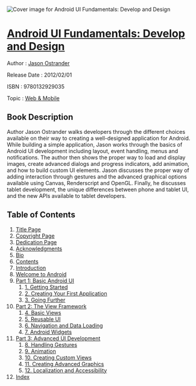 ![Cover image for Android UI Fundamentals: Develop and Design](https://imgdetail.ebookreading.net/cover/cover/web_mobile/EB9780132929035.jpg)

[Android UI Fundamentals: Develop and Design](https://ebookreading.net/view/book/Android+UI+Fundamentals%3A+Develop+and+Design-EB9780132929035_1.html "Android UI Fundamentals: Develop and Design")
====================================================================================================================

Author : [Jason Ostrander](https://ebookreading.net/search/author/Jason+Ostrander)

Release Date : 2012/02/01

ISBN : 9780132929035

Topic : [Web & Mobile](https://ebookreading.net/search/category/web-mobile)

Book Description
-----------------

Author Jason Ostrander walks developers through the different choices available on their way to creating a well-designed application for Android. While building a simple application, Jason works through the basics of Android UI development including layout, event handling, menus and notifications. The author then shows the proper way to load and display images, create advanced dialogs and progress indicators, add animation, and how to build custom UI elements. Jason discusses the proper way of adding interaction through gestures and the advanced graphical options available using Canvas, Renderscript and OpenGL. Finally, he discusses tablet development, the unique differences between phone and tablet UI, and the new APIs available to tablet developers.
              
Table of Contents
-----------------

1. [Title Page](https://ebookreading.net/view/book/Android+UI+Fundamentals%3A+Develop+and+Design-EB9780132929035_2.html)
1. [Copyright Page](https://ebookreading.net/view/book/Android+UI+Fundamentals%3A+Develop+and+Design-EB9780132929035_3.html)
1. [Dedication Page](https://ebookreading.net/view/book/Android+UI+Fundamentals%3A+Develop+and+Design-EB9780132929035_4.html)
1. [Acknowledgments](https://ebookreading.net/view/book/Android+UI+Fundamentals%3A+Develop+and+Design-EB9780132929035_5.html)
1. [Bio](https://ebookreading.net/view/book/Android+UI+Fundamentals%3A+Develop+and+Design-EB9780132929035_6.html)
1. [Contents](https://ebookreading.net/view/book/Android+UI+Fundamentals%3A+Develop+and+Design-EB9780132929035_7.html)
1. [Introduction](https://ebookreading.net/view/book/Android+UI+Fundamentals%3A+Develop+and+Design-EB9780132929035_8.html)
1. [Welcome to Android](https://ebookreading.net/view/book/Android+UI+Fundamentals%3A+Develop+and+Design-EB9780132929035_9.html)
1. [Part 1: Basic Android UI](https://ebookreading.net/view/book/Android+UI+Fundamentals%3A+Develop+and+Design-EB9780132929035_10.html)
    1. [1. Getting Started](https://ebookreading.net/view/book/Android+UI+Fundamentals%3A+Develop+and+Design-EB9780132929035_11.html)
    1. [2. Creating Your First Application](https://ebookreading.net/view/book/Android+UI+Fundamentals%3A+Develop+and+Design-EB9780132929035_12.html)
    1. [3. Going Further](https://ebookreading.net/view/book/Android+UI+Fundamentals%3A+Develop+and+Design-EB9780132929035_13.html)
1. [Part 2: The View Framework](https://ebookreading.net/view/book/Android+UI+Fundamentals%3A+Develop+and+Design-EB9780132929035_14.html)
    1. [4. Basic Views](https://ebookreading.net/view/book/Android+UI+Fundamentals%3A+Develop+and+Design-EB9780132929035_15.html)
    1. [5. Reusable UI](https://ebookreading.net/view/book/Android+UI+Fundamentals%3A+Develop+and+Design-EB9780132929035_16.html)
    1. [6. Navigation and Data Loading](https://ebookreading.net/view/book/Android+UI+Fundamentals%3A+Develop+and+Design-EB9780132929035_17.html)
    1. [7. Android Widgets](https://ebookreading.net/view/book/Android+UI+Fundamentals%3A+Develop+and+Design-EB9780132929035_18.html)
1. [Part 3: Advanced UI Development](https://ebookreading.net/view/book/Android+UI+Fundamentals%3A+Develop+and+Design-EB9780132929035_19.html)
    1. [8. Handling Gestures](https://ebookreading.net/view/book/Android+UI+Fundamentals%3A+Develop+and+Design-EB9780132929035_20.html)
    1. [9. Animation](https://ebookreading.net/view/book/Android+UI+Fundamentals%3A+Develop+and+Design-EB9780132929035_21.html)
    1. [10. Creating Custom Views](https://ebookreading.net/view/book/Android+UI+Fundamentals%3A+Develop+and+Design-EB9780132929035_22.html)
    1. [11. Creating Advanced Graphics](https://ebookreading.net/view/book/Android+UI+Fundamentals%3A+Develop+and+Design-EB9780132929035_23.html)
    1. [12. Localization and Accessibility](https://ebookreading.net/view/book/Android+UI+Fundamentals%3A+Develop+and+Design-EB9780132929035_24.html)
1. [Index](https://ebookreading.net/view/book/Android+UI+Fundamentals%3A+Develop+and+Design-EB9780132929035_25.html)
